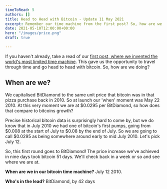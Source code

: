 ```yaml
---
timeToRead: 5
authors: []
title: Head to Head with Bitcoin - Update 11 May 2021
excerpt: Remember our time machine from the first post? So, how are we doing vs bitcoin?
date: 2021-05-10T12:00:00+00:00
hero: "/images/price.png"
draft: true

---
```

If you haven't already, take a read of our [first post, where we invented the world's most limited time machine](https://blog.btdmd.com/post/top/). This gave us the opportunity to travel through time and go head to head with bitcoin. So, how are we doing?

## When are we?

We capitalised BitDiamond to the same unit price that bitcoin was in that pizza purchase back in 2010. So at launch our 'when' moment was May 22 2010. At this very moment we are at $0.0295 per BitDiamond, so how does that compare to bitcoins growth?

Precise historical bitcoin data is surprisingly hard to come by, but we do know that in July 2010 we had one of bitcoin's first pumps, going from $0.008 at the start of July to $0.08 by the end of July. So we are going to call $0.0295 as being somewhere around early to mid July 2010. Let's pick July 12.

So, this first round goes to BitDiamond! The price increase we've achieved in nine days took bitcoin 51 days. We'll check back in a week or so and see where we are at.

**When are we in our bitcoin time machine?** July 12 2010.

**Who's in the lead?** BitDiamond, by 42 days